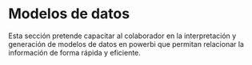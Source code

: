 ﻿# Modelos de datos

Esta sección pretende capacitar al colaborador en la interpretación y generación de modelos de datos en powerbi que permitan relacionar la información de forma rápida y eficiente.
